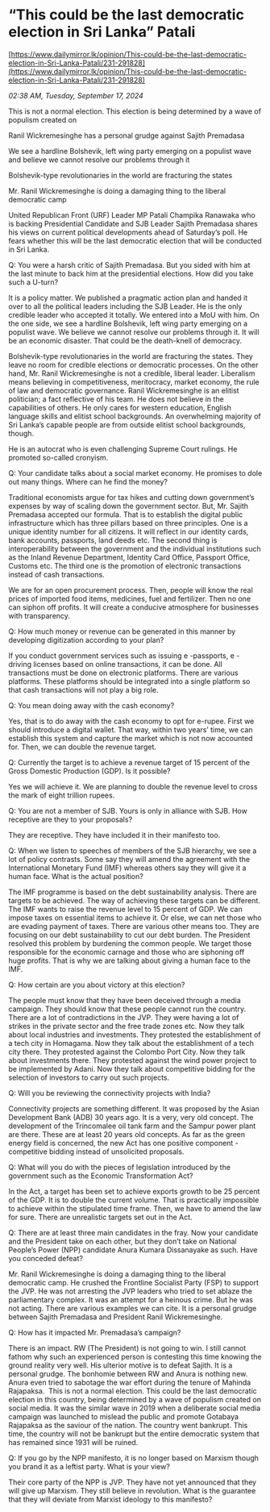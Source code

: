# “This could be the last democratic election in Sri Lanka” Patali

[https://www.dailymirror.lk/opinion/This-could-be-the-last-democratic-election-in-Sri-Lanka-Patali/231-291828](https://www.dailymirror.lk/opinion/This-could-be-the-last-democratic-election-in-Sri-Lanka-Patali/231-291828)

*02:38 AM, Tuesday, September 17, 2024*

This is not a normal election. This election is being determined by a wave of populism created on

Ranil Wickremesinghe has a personal grudge against Sajith Premadasa

We see a hardline Bolshevik, left wing party emerging on a populist wave and believe we cannot resolve our problems through it

Bolshevik-type revolutionaries in the world are fracturing the states

Mr. Ranil Wickremesinghe is doing a damaging thing to the liberal democratic camp

United Republican Front (URF) Leader MP Patali Champika Ranawaka who is backing Presidential Candidate and SJB Leader Sajith Premadasa shares his views on current political developments ahead of Saturday’s poll. He fears whether this will be the last democratic election that will be conducted in Sri Lanka.

Q: You were a harsh critic of Sajith Premadasa. But you sided with him at the last minute to back him at the presidential elections. How did you take such a U-turn?

It is a policy matter. We published a pragmatic action plan and handed it over to all the political leaders including the SJB Leader. He is the only credible leader who accepted it totally. We entered into a MoU with him. On the one side, we see a hardline Bolshevik, left wing party emerging on a populist wave. We believe we cannot resolve our problems through it. It will be an economic disaster. That could be the death-knell of democracy.

Bolshevik-type revolutionaries in the world are fracturing the states. They leave no room for credible elections or democratic processes. On the other hand, Mr. Ranil Wickremesinghe is not a credible, liberal leader. Liberalism means believing in competitiveness, meritocracy, market economy, the rule of law and democratic governance. Ranil Wickremesinghe is an elitist politician; a fact reflective of his team. He does not believe in the capabilities of others. He only cares for western education, English language skills and elitist school backgrounds. An overwhelming majority of Sri Lanka’s capable people are from outside elitist school backgrounds, though.

He is an autocrat who is even challenging Supreme Court rulings. He promoted so-called cronyism.

Q: Your candidate talks about a social market economy. He promises to dole out many things. Where can he find the money?

Traditional economists argue for tax hikes and cutting down government’s expenses by way of scaling down the government sector. But, Mr. Sajith Premadasa accepted our formula. That is to establish the digital public infrastructure which has three pillars based on three principles. One is a unique identity number for all citizens. It will reflect in our identity cards, bank accounts, passports, land deeds etc. The second thing is interoperability between the government and the individual institutions such as the Inland Revenue Department, Identity Card Office, Passport Office, Customs etc. The third one is the promotion of electronic transactions instead of cash transactions.

We are for an open procurement process. Then, people will know the real prices of imported food items, medicines, fuel and fertilizer. Then no one can siphon off profits. It will create a conducive atmosphere for businesses with transparency.

Q: How much money or revenue can be generated in this manner by developing digitization according to your plan?

If you conduct government services such as issuing e -passports, e - driving licenses based on online transactions, it can be done. All transactions must be done on electronic platforms. There are various platforms. These platforms should be integrated into a single platform so that cash transactions will not play a big role.

Q: You mean doing away with the cash economy?

Yes, that is to do away with the cash economy to opt for e-rupee. First we should introduce a digital wallet. That way, within two years’ time, we can establish this system and capture the market which is not now accounted for. Then, we can double the revenue target.

Q: Currently the target is to achieve a revenue target of 15 percent of the Gross Domestic Production (GDP). Is it possible?

Yes we will achieve it. We are planning to double the revenue level to cross the mark of eight trillion rupees.

Q: You are not a member of SJB. Yours is only in alliance with SJB. How receptive are they to your proposals?

They are receptive. They have included it in their manifesto too.

Q: When we listen to speeches of members of the SJB hierarchy, we see a lot of policy contrasts. Some say they will amend the agreement with the International Monetary Fund (IMF) whereas others say they will give it a human face. What is the actual position?

The IMF programme is based on the debt sustainability analysis. There are targets to be achieved. The way of achieving these targets can be different. The IMF wants to raise the revenue level to 15 percent of GDP. We can impose taxes on essential items to achieve it. Or else, we can net those who are evading payment of taxes. There are various other means too. They are focusing on our debt sustainability to cut our debt burden. The President resolved this problem by burdening the common people. We target those responsible for the economic carnage and those who are siphoning off huge profits. That is why we are talking about giving a human face to the IMF.

Q: How certain are you about victory at this election?

The people must know that they have been deceived through a media campaign. They should know that these people cannot run the country. There are a lot of contradictions in the JVP. They were having a lot of strikes in the private sector and the free trade zones etc. Now they talk about local industries and investments. They protested the establishment of a tech city in Homagama. Now they talk about the establishment of a tech city there. They protested against the Colombo Port City. Now they talk about investments there. They protested against the wind power project to be implemented by Adani. Now they talk about competitive bidding for the selection of investors to carry out such projects.

Q: Will you be reviewing the connectivity projects with India?

Connectivity projects are something different. It was proposed by the Asian Development Bank (ADB) 30 years ago. It is a very, very old concept. The development of the Trincomalee oil tank farm and the Sampur power plant are there. These are at least 20 years old concepts. As far as the green energy field is concerned, the new Act has one positive component - competitive bidding instead of unsolicited proposals.

Q: What will you do with the pieces of legislation introduced by the government such as the Economic Transformation Act?

In the Act, a target has been set to achieve exports growth to be 25 percent of the GDP. It is to double the current volume. That is practically impossible to achieve within the stipulated time frame. Then, we have to amend the law for sure. There are unrealistic targets set out in the Act.

Q: There are at least three main candidates in the fray. Now your candidate and the President take on each other, but they don’t take on National People’s Power (NPP) candidate Anura Kumara Dissanayake as such. Have you conceded defeat?

Mr. Ranil Wickremesinghe is doing a damaging thing to the liberal democratic camp. He crushed the Frontline Socialist Party (FSP) to support the JVP. He was not arresting the JVP leaders who tried to set ablaze the parliamentary complex. It was an attempt for a heinous crime. But he was not acting. There are various examples we can cite. It is a personal grudge between Sajith Premadasa and President Ranil Wickremesinghe.

Q: How has it impacted Mr. Premadasa’s campaign?

There is an impact. RW (The President) is not going to win. I still cannot fathom why such an experienced person is contesting this time knowing the ground reality very well. His ulterior motive is to defeat Sajith. It is a personal grudge. The bonhomie between RW and Anura is nothing new. Anura even tried to sabotage the war effort during the tenure of Mahinda Rajapaksa.  This is not a normal election. This could be the last democratic election in this country, being determined by a wave of populism created on social media. It was the similar wave in 2019 when a deliberate social media campaign was launched to mislead the public and promote Gotabaya Rajapaksa as the saviour of the nation. The country went bankrupt. This time, the country will not be bankrupt but the entire democratic system that has remained since 1931 will be ruined.

Q: If you go by the NPP manifesto, it is no longer based on Marxism though you brand it as a leftist party. What is your view?

Their core party of the NPP is JVP. They have not yet announced that they will give up Marxism. They still believe in revolution. What is the guarantee that they will deviate from Marxist ideology to this manifesto?


